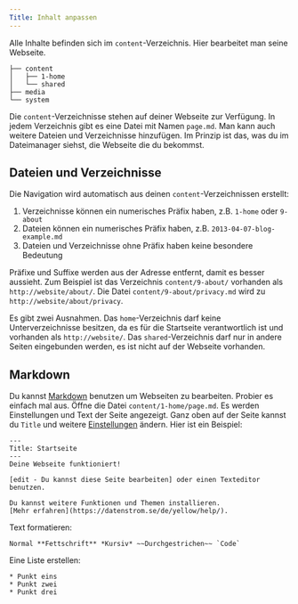 ```yaml
---
Title: Inhalt anpassen
---
```

Alle Inhalte befinden sich im `content`-Verzeichnis. Hier bearbeitet man seine Webseite. 

    ├── content
    │   ├── 1-home
    │   └── shared
    ├── media
    └── system

Die `content`-Verzeichnisse stehen auf deiner Webseite zur Verfügung. In jedem Verzeichnis gibt es eine Datei mit Namen `page.md`. Man kann auch weitere Dateien und Verzeichnisse hinzufügen. Im Prinzip ist das, was du im Dateimanager siehst, die Webseite die du bekommst.

## Dateien und Verzeichnisse

Die Navigation wird automatisch aus deinen `content`-Verzeichnissen erstellt:

1. Verzeichnisse können ein numerisches Präfix haben, z.B. `1-home` oder `9-about`
2. Dateien können ein numerisches Präfix haben, z.B. `2013-04-07-blog-example.md`
3. Dateien und Verzeichnisse ohne Präfix haben keine besondere Bedeutung

Präfixe und Suffixe werden aus der Adresse entfernt, damit es besser aussieht. Zum Beispiel ist das Verzeichnis `content/9-about/` vorhanden als `http://website/about/`. Die Datei `content/9-about/privacy.md` wird zu `http://website/about/privacy`.

Es gibt zwei Ausnahmen. Das `home`-Verzeichnis darf keine Unterverzeichnisse besitzen, da es für die Startseite verantwortlich ist und vorhanden als `http://website/`. Das `shared`-Verzeichnis darf nur in andere Seiten eingebunden werden, es ist nicht auf der Webseite vorhanden.

## Markdown

Du kannst [Markdown](markdown-cheat-sheet) benutzen um Webseiten zu bearbeiten. Probier es einfach mal aus. Öffne die Datei `content/1-home/page.md`. Es werden Einstellungen und Text der Seite angezeigt. Ganz oben auf der Seite kannst du `Title` und weitere [Einstellungen](markdown-cheat-sheet#einstellungen) ändern. Hier ist ein Beispiel:

    ---
    Title: Startseite
    ---
    Deine Webseite funktioniert!
    
    [edit - Du kannst diese Seite bearbeiten] oder einen Texteditor benutzen.
    
    Du kannst weitere Funktionen und Themen installieren.
    [Mehr erfahren](https://datenstrom.se/de/yellow/help/).

Text formatieren:

    Normal **Fettschrift** *Kursiv* ~~Durchgestrichen~~ `Code`

Eine Liste erstellen:

    * Punkt eins
    * Punkt zwei
    * Punkt drei

